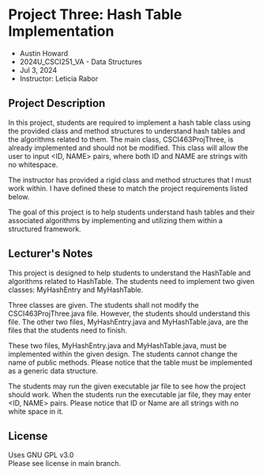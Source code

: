 # Project Three: Hash Table Implementation
* Austin Howard
* 2024U_CSCI251_VA - Data Structures
* Jul 3, 2024
* Instructor: Leticia Rabor

## Project Description
In this project, students are required to implement a hash table class using the provided class and method structures 
to understand hash tables and the algorithms related to them. The main class, CSCI463ProjThree, is already implemented 
and should not be modified. This class will allow the user to input <ID, NAME> pairs, where both ID and NAME are 
strings with no whitespace.

The instructor has provided a rigid class and method structures that I must work within. I have defined these to match
the project requirements listed below.

The goal of this project is to help students understand hash tables and their associated algorithms by implementing and 
utilizing them within a structured framework.

## Lecturer's Notes
This project is designed to help students to understand the HashTable and algorithms related to HashTable. The students 
need to implement two given classes: MyHashEntry and MyHashTable.  

Three classes are given. The students shall not modify the CSCI463ProjThree.java file. However, the students should 
understand this file. The other two files, MyHashEntry.java and MyHashTable.java, are the files that the students need 
to finish.  

These two files, MyHashEntry.java and MyHashTable.java, must be implemented within the given design. The students 
cannot change the name of public methods. Please notice that the table must be implemented as a generic data structure.  

The students may run the given executable jar file to see how the project should work. When the students run the 
executable jar file, they may enter <ID, NAME> pairs. Please notice that ID or Name are all strings with no white space 
in it.

## License
Uses GNU GPL v3.0  
Please see license in main branch.
